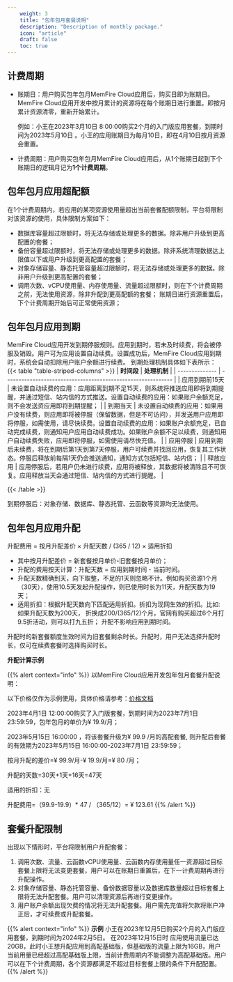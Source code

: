 ```yaml
---
    weight: 3
    title: "包年包月套餐说明"
    description: "Description of monthly package."
    icon: "article"
    draft: false
    toc: true
---
```


## 计费周期

- 账期日：用户购买包年包月MemFire Cloud应用后，购买日即为账期日。MemFire Cloud应用开发中按月累计的资源将在每个账期日进行重置。即按月累计资源清零，重新开始累计。

   例如：小王在2023年3月10日 8:00:00购买2个月的入门版应用套餐，到期时间为2023年5月10日 。小王的应用账期日为每月10日，即在4月10日按月资源会重置。

- 计费周期：用户购买包年包月MemFire Cloud应用后，从1个账期日起到下个账期日的逻辑月记为**1个计费周期**。

## 包年包月应用超配额

在1个计费周期内，若应用的某项资源使用量超出当前套餐配额限制，平台将限制对该资源的使用，具体限制方案如下：

- 数据库容量超过限额时，将无法存储或处理更多的数据。除非用户升级到更高配置的套餐；
- 备份容量超过限额时，将无法存储或处理更多的数据。除非系统清理数据达上限值以下或用户升级到更高配置的套餐；
- 对象存储容量、静态托管容量超过限额时，将无法存储或处理更多的数据。除非用户升级到更高配置的套餐；
- 调用次数、vCPU使用量、内存使用量、流量超过限额时，则在下个计费周期之前，无法使用资源，除非升配到更高配额的套餐； 账期日进行资源重置后，下个计费周期开始后可正常使用资源；
  

## 包年包月应用到期

MemFire Cloud应用开发到期停服规则。应用到期时，若未及时续费，将会被停服及销毁。用户可为应用设置自动续费。设置成功后，MemFire Cloud应用到期时，系统会自动扣除用户账户余额进行续费。 到期处理机制具体如下表所示：
{{< table "table-striped-columns" >}}
| **时间段**     | **处理机制**                                                 |
| -------------- | ------------------------------------------------------------ |
| 应用到期前15天 | 未设置自动续费的应用：应用距离到期不足15天，则系统将推送应用即将到期提醒，并通过短信、站内信的方式推送。设置自动续费的应用：如果账户余额充足，则不会发送资应用即将到期提醒； |
| 到期当天       | 未设置自动续费的应用：如果用户没有续费，则应用即将被停服（保留数据，但是不可访问），并发送用户应用即将停服，如需使用，请尽快续费。设置自动续费的应用：如果账户余额充足，已自动完成续费，则通知用户应用自动续费成功。如果账户余额不足以续费，则通知用户自动续费失败，应用即将停服，如需使用请尽快充值。 |
| 应用停服       | 应用到期后未续费，将在到期后第1天到第7天停服，用户可续费并找回应用，恢复其工作状态。停服后释放前每隔1天仍会推送通知，通知方式包括短信、站内信； |
| 释放应用       | 应用停服后，若用户仍未进行续费，应用将被释放，其数据将被清除且不可恢复。应用释放当天会通过短信、站内信的方式进行提醒。 |

 {{< /table >}}

到期停服后：对象存储、数据库、静态托管、云函数等资源均无法使用。

## 包年包月应用升配

升配费用 = 按月升配差价 × 升配天数 / (365 / 12) × 适用折扣

- 其中按月升配差价 = 新套餐按月单价-旧套餐按月单价；
- 升配的费用按天计算：升配天数 = 应用到期时间 - 当前时间。
- 升配天数精确到天，向下取整，不足的1天则忽略不计。例如购买资源1个月（30天），使用10.5天发起升配操作，则已使用时长为11天，升配天数为19天；
- 适用折扣：根据升配天数向下匹配适用折扣。折扣为现网生效的折扣。比如: 如果升配天数为200天， 折换成200/(365/12)个月，官网有购买超过6个月打9.5折活动，则可以打九五折； 
升配不影响应用到期时间。

升配时的新套餐额度生效时间为旧套餐剩余时长。升配时，用户无法选择升配时长，仅可在续费套餐时选择购买时长。


**升配计算示例**


{{% alert context="info" %}}
以MemFire Cloud应用开发包年包月套餐升配说明：

以下价格仅作为示例使用，具体价格请参考：[价格文档](/docs/app/purchase/price) 

2023年4月1日 12:00:00购买了入门版套餐，到期时间为2023年7月1日 23:59:59，包年包月的单价为¥ 19.9/月；

2023年5月15日 16:00:00 ，将该套餐升级为¥ 99.9 /月的高配套餐, 则升配后套餐的有效期为2023年5月15日 16:00:00-2023年7月1日 23:59:59；

按月升配的差价=¥ 99.9/月-¥ 19.9/月=¥ 80 /月；

升配的天数=30天+1天+16天=47天

适用的折扣：无

升配费用=（99.9-19.9）* 47 / （365/12）= ¥ 123.61
{{% /alert %}}


## 套餐升配限制

出现以下情形时，平台将限制用户升配套餐：

1. 调用次数、流量、云函数vCPU使用量、云函数内存使用量任一资源超过目标套餐上限将无法变更套餐，用户可以在账期日重置后，在下一计费周期再进行升配操作。
2. 对象存储容量、静态托管容量、备份数据容量以及数据库数量超过目标套餐上限将无法升配套餐。用户可以清理资源后再进行变更操作。
3. 用户账户余额出现欠费的情况将无法升配套餐。用户需先充值将欠款将账户冲正后，才可续费或升配套餐。


{{% alert context="info" %}}
**示例**
小王在2023年12月5日购买2个月的入门版应用套餐，到期时间为2024年2月5日。
在2023年12月15日时 应用使用流量已达20GB，此时小王想升配应用到高配基础版，但基础版的流量上限为16GB，用户当前用量已经超过高配基础版上限，当前计费周期内不能调整为高配基础版。用户可以在下个计费周期，各个资源都满足不超过目标套餐上限的条件下升配配置。
{{% /alert %}}



